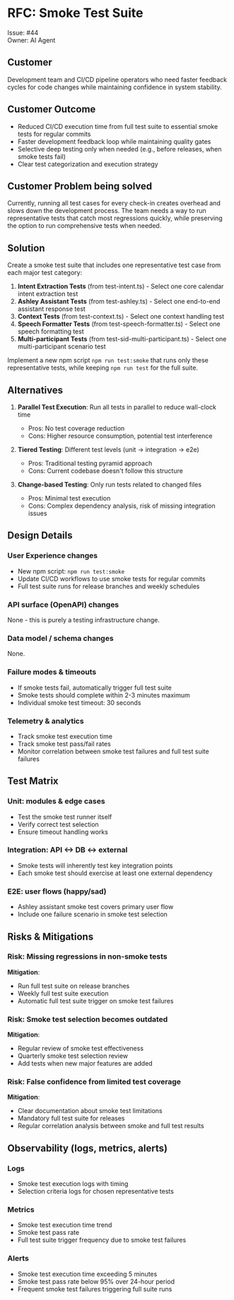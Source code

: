 # RFC: Smoke Test Suite

Issue: #44  
Owner: AI Agent

## Customer 

Development team and CI/CD pipeline operators who need faster feedback cycles for code changes while maintaining confidence in system stability.

## Customer Outcome

- Reduced CI/CD execution time from full test suite to essential smoke tests for regular commits
- Faster development feedback loop while maintaining quality gates
- Selective deep testing only when needed (e.g., before releases, when smoke tests fail)
- Clear test categorization and execution strategy

## Customer Problem being solved

Currently, running all test cases for every check-in creates overhead and slows down the development process. The team needs a way to run representative tests that catch most regressions quickly, while preserving the option to run comprehensive tests when needed.

## Solution

Create a smoke test suite that includes one representative test case from each major test category:

1. **Intent Extraction Tests** (from test-intent.ts) - Select one core calendar intent extraction test
2. **Ashley Assistant Tests** (from test-ashley.ts) - Select one end-to-end assistant response test  
3. **Context Tests** (from test-context.ts) - Select one context handling test
4. **Speech Formatter Tests** (from test-speech-formatter.ts) - Select one speech formatting test
5. **Multi-participant Tests** (from test-sid-multi-participant.ts) - Select one multi-participant scenario test

Implement a new npm script `npm run test:smoke` that runs only these representative tests, while keeping `npm run test` for the full suite.

## Alternatives

1. **Parallel Test Execution**: Run all tests in parallel to reduce wall-clock time
   - Pros: No test coverage reduction
   - Cons: Higher resource consumption, potential test interference
   
2. **Tiered Testing**: Different test levels (unit → integration → e2e)
   - Pros: Traditional testing pyramid approach
   - Cons: Current codebase doesn't follow this structure
   
3. **Change-based Testing**: Only run tests related to changed files
   - Pros: Minimal test execution
   - Cons: Complex dependency analysis, risk of missing integration issues

## Design Details

### User Experience changes
- New npm script: `npm run test:smoke`
- Update CI/CD workflows to use smoke tests for regular commits
- Full test suite runs for release branches and weekly schedules

### API surface (OpenAPI) changes
None - this is purely a testing infrastructure change.

### Data model / schema changes
None.

### Failure modes & timeouts
- If smoke tests fail, automatically trigger full test suite
- Smoke tests should complete within 2-3 minutes maximum
- Individual smoke test timeout: 30 seconds

### Telemetry & analytics
- Track smoke test execution time
- Track smoke test pass/fail rates
- Monitor correlation between smoke test failures and full test suite failures

## Test Matrix

### Unit: modules & edge cases
- Test the smoke test runner itself
- Verify correct test selection
- Ensure timeout handling works

### Integration: API <-> DB <-> external
- Smoke tests will inherently test key integration points
- Each smoke test should exercise at least one external dependency

### E2E: user flows (happy/sad)
- Ashley assistant smoke test covers primary user flow
- Include one failure scenario in smoke test selection

## Risks & Mitigations

### Risk: Missing regressions in non-smoke tests
**Mitigation**: 
- Run full test suite on release branches
- Weekly full test suite execution
- Automatic full test suite trigger on smoke test failures

### Risk: Smoke test selection becomes outdated
**Mitigation**:
- Regular review of smoke test effectiveness
- Quarterly smoke test selection review
- Add tests when new major features are added

### Risk: False confidence from limited test coverage
**Mitigation**:
- Clear documentation about smoke test limitations
- Mandatory full test suite for releases
- Regular correlation analysis between smoke and full test results

## Observability (logs, metrics, alerts)

### Logs
- Smoke test execution logs with timing
- Selection criteria logs for chosen representative tests

### Metrics
- Smoke test execution time trend
- Smoke test pass rate
- Full test suite trigger frequency due to smoke test failures

### Alerts
- Smoke test execution time exceeding 5 minutes
- Smoke test pass rate below 95% over 24-hour period
- Frequent smoke test failures triggering full suite runs
